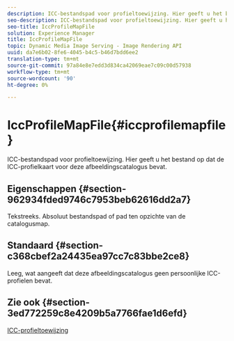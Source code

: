 ```yaml
---
description: ICC-bestandspad voor profieltoewijzing. Hier geeft u het bestand op dat de ICC-profielkaart voor deze afbeeldingscatalogus bevat.
seo-description: ICC-bestandspad voor profieltoewijzing. Hier geeft u het bestand op dat de ICC-profielkaart voor deze afbeeldingscatalogus bevat.
seo-title: IccProfileMapFile
solution: Experience Manager
title: IccProfileMapFile
topic: Dynamic Media Image Serving - Image Rendering API
uuid: da7e6b02-8fe6-4045-b4c5-b46d7bdd6ee2
translation-type: tm+mt
source-git-commit: 97a84e8e7edd3d834ca42069eae7c09c00d57938
workflow-type: tm+mt
source-wordcount: '90'
ht-degree: 0%

---
```



# IccProfileMapFile{#iccprofilemapfile}

ICC-bestandspad voor profieltoewijzing. Hier geeft u het bestand op dat de ICC-profielkaart voor deze afbeeldingscatalogus bevat.

## Eigenschappen {#section-962934fded9746c7953beb62616dd2a7}

Tekstreeks. Absoluut bestandspad of pad ten opzichte van de catalogusmap.

## Standaard {#section-c368cbef2a24435ea97cc7c83bbe2ce8}

Leeg, wat aangeeft dat deze afbeeldingscatalogus geen persoonlijke ICC-profielen bevat.

## Zie ook {#section-3ed772259c8e4209b5a7766fae1d6efd}

[ICC-profieltoewijzing](../../../../../is-api/image-catalog/image-serving-api-ref/c-image-catalog-reference/c-icc-profile-map-reference/c-icc-profile-map-reference.md#concept-57b9148ce55249cd825cb7ee19ed057c)
